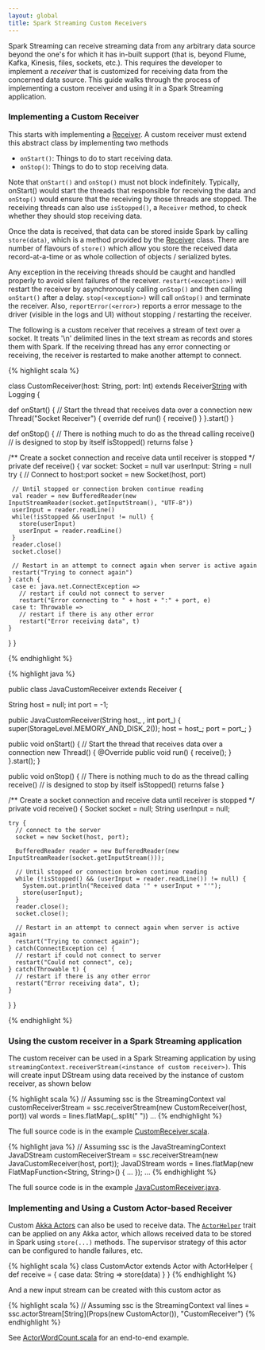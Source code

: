 ```yaml
---
layout: global
title: Spark Streaming Custom Receivers
---
```


Spark Streaming can receive streaming data from any arbitrary data source beyond
the one's for which it has in-built support (that is, beyond Flume, Kafka, Kinesis, files, sockets, etc.).
This requires the developer to implement a *receiver* that is customized for receiving data from
the concerned data source. This guide walks through the process of implementing a custom receiver
and using it in a Spark Streaming application.

### Implementing a Custom Receiver

This starts with implementing a [Receiver](api/scala/index.html#org.apache.spark.streaming.receiver.Receiver).
A custom receiver must extend this abstract class by implementing two methods
- `onStart()`: Things to do to start receiving data.
- `onStop()`: Things to do to stop receiving data.

Note that `onStart()` and `onStop()` must not block indefinitely. Typically, onStart() would start the threads
that responsible for receiving the data and `onStop()` would ensure that the receiving by those threads
are stopped. The receiving threads can also use `isStopped()`, a `Receiver` method, to check whether they
should stop receiving data.

Once the data is received, that data can be stored inside Spark
by calling `store(data)`, which is a method provided by the
[Receiver](api/scala/index.html#org.apache.spark.streaming.receiver.Receiver) class.
There are number of flavours of `store()` which allow you store the received data
record-at-a-time or as whole collection of objects / serialized bytes.

Any exception in the receiving threads should be caught and handled properly to avoid silent
failures of the receiver. `restart(<exception>)` will restart the receiver by
asynchronously calling `onStop()` and then calling `onStart()` after a delay.
`stop(<exception>)` will call `onStop()` and terminate the receiver. Also, `reportError(<error>)`
reports a error message to the driver (visible in the logs and UI) without stopping / restarting
the receiver.

The following is a custom receiver that receives a stream of text over a socket. It treats
'\n' delimited lines in the text stream as records and stores them with Spark. If the receiving thread
has any error connecting or receiving, the receiver is restarted to make another attempt to connect.

<div class="codetabs">
<div data-lang="scala"  markdown="1" >

{% highlight scala %}

class CustomReceiver(host: String, port: Int)
  extends Receiver[String](StorageLevel.MEMORY_AND_DISK_2) with Logging {

  def onStart() {
    // Start the thread that receives data over a connection
    new Thread("Socket Receiver") {
      override def run() { receive() }
    }.start()
  }

  def onStop() {
   // There is nothing much to do as the thread calling receive()
   // is designed to stop by itself isStopped() returns false
  }

  /** Create a socket connection and receive data until receiver is stopped */
  private def receive() {
    var socket: Socket = null
    var userInput: String = null
    try {
     // Connect to host:port
     socket = new Socket(host, port)

     // Until stopped or connection broken continue reading
     val reader = new BufferedReader(new InputStreamReader(socket.getInputStream(), "UTF-8"))
     userInput = reader.readLine()
     while(!isStopped && userInput != null) {
       store(userInput)
       userInput = reader.readLine()
     }
     reader.close()
     socket.close()

     // Restart in an attempt to connect again when server is active again
     restart("Trying to connect again")
    } catch {
     case e: java.net.ConnectException =>
       // restart if could not connect to server
       restart("Error connecting to " + host + ":" + port, e)
     case t: Throwable =>
       // restart if there is any other error
       restart("Error receiving data", t)
    }
  }
}

{% endhighlight %}

</div>
<div data-lang="java" markdown="1">

{% highlight java %}

public class JavaCustomReceiver extends Receiver<String> {

  String host = null;
  int port = -1;

  public JavaCustomReceiver(String host_ , int port_) {
    super(StorageLevel.MEMORY_AND_DISK_2());
    host = host_;
    port = port_;
  }

  public void onStart() {
    // Start the thread that receives data over a connection
    new Thread()  {
      @Override public void run() {
        receive();
      }
    }.start();
  }

  public void onStop() {
    // There is nothing much to do as the thread calling receive()
    // is designed to stop by itself isStopped() returns false
  }

  /** Create a socket connection and receive data until receiver is stopped */
  private void receive() {
    Socket socket = null;
    String userInput = null;

    try {
      // connect to the server
      socket = new Socket(host, port);

      BufferedReader reader = new BufferedReader(new InputStreamReader(socket.getInputStream()));

      // Until stopped or connection broken continue reading
      while (!isStopped() && (userInput = reader.readLine()) != null) {
        System.out.println("Received data '" + userInput + "'");
        store(userInput);
      }
      reader.close();
      socket.close();

      // Restart in an attempt to connect again when server is active again
      restart("Trying to connect again");
    } catch(ConnectException ce) {
      // restart if could not connect to server
      restart("Could not connect", ce);
    } catch(Throwable t) {
      // restart if there is any other error
      restart("Error receiving data", t);
    }
  }
}

{% endhighlight %}

</div>
</div>


### Using the custom receiver in a Spark Streaming application

The custom receiver can be used in a Spark Streaming application by using
`streamingContext.receiverStream(<instance of custom receiver>)`. This will create
input DStream using data received by the instance of custom receiver, as shown below

<div class="codetabs">
<div data-lang="scala"  markdown="1" >

{% highlight scala %}
// Assuming ssc is the StreamingContext
val customReceiverStream = ssc.receiverStream(new CustomReceiver(host, port))
val words = lines.flatMap(_.split(" "))
...
{% endhighlight %}

The full source code is in the example [CustomReceiver.scala](https://github.com/apache/spark/blob/master/examples/src/main/scala/org/apache/spark/examples/streaming/CustomReceiver.scala).

</div>
<div data-lang="java" markdown="1">

{% highlight java %}
// Assuming ssc is the JavaStreamingContext
JavaDStream<String> customReceiverStream = ssc.receiverStream(new JavaCustomReceiver(host, port));
JavaDStream<String> words = lines.flatMap(new FlatMapFunction<String, String>() { ... });
...
{% endhighlight %}

The full source code is in the example [JavaCustomReceiver.java](https://github.com/apache/spark/blob/master/examples/src/main/java/org/apache/spark/examples/streaming/JavaCustomReceiver.java).

</div>
</div>



### Implementing and Using a Custom Actor-based Receiver

Custom [Akka Actors](http://doc.akka.io/docs/akka/2.2.4/scala/actors.html) can also be used to
receive data. The [`ActorHelper`](api/scala/index.html#org.apache.spark.streaming.receiver.ActorHelper)
trait can be applied on any Akka actor, which allows received data to be stored in Spark using
 `store(...)` methods. The supervisor strategy of this actor can be configured to handle failures, etc.

{% highlight scala %}
class CustomActor extends Actor with ActorHelper {
  def receive = {
   case data: String => store(data)
  }
}
{% endhighlight %}

And a new input stream can be created with this custom actor as

{% highlight scala %}
// Assuming ssc is the StreamingContext
val lines = ssc.actorStream[String](Props(new CustomActor()), "CustomReceiver")
{% endhighlight %}

See [ActorWordCount.scala](https://github.com/apache/spark/blob/master/examples/src/main/scala/org/apache/spark/examples/streaming/ActorWordCount.scala)
for an end-to-end example.


